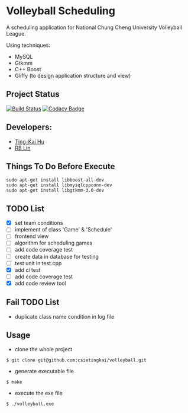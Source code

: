 # Volleyball Scheduling

A scheduling application for National Chung Cheng University Volleyball League.

Using techniques:

+ MySQL
+ Gtkmm
+ C++ Boost
+ Gliffy (to design application structure and view) 

## Project Status
[![Build Status](https://travis-ci.org/csietingkai/volleyball.svg?branch=master)](https://travis-ci.org/csietingkai/volleyball)
[![Codacy Badge](https://api.codacy.com/project/badge/Grade/c41ed6ad92d043ce93192e4b00d9ba59)](https://www.codacy.com/app/csietingkai/volleyball?utm_source=github.com&amp;utm_medium=referral&amp;utm_content=csietingkai/volleyball&amp;utm_campaign=Badge_Grade)

## Developers: 

+ [Ting-Kai Hu](https://github.com/csietingkai)
+ [RB Lin](https://github.com/RBRBRB)

## Things To Do Before Execute

```
sudo apt-get install libboost-all-dev
sudo apt-get install libmysqlcppconn-dev
sudo apt-get install libgtkmm-3.0-dev
```

## TODO List

+ [x] set team conditions
+ [ ] implement of class 'Game' & 'Schedule'
+ [ ] frontend view
+ [ ] algorithm for scheduling games
+ [ ] add code coverage test
+ [ ] create data in database for testing
+ [ ] test unit in test.cpp
+ [x] add ci test
+ [ ] add code coverage test
+ [x] add code review tool

## Fail TODO List

+ duplicate class name condition in log file

## Usage

+ clone the whole project
```
$ git clone git@github.com:csietingkai/volleyball.git
```

+ generate executable file
```
$ make
```

+ execute the exe file
```
$ ./volleyball.exe
```
